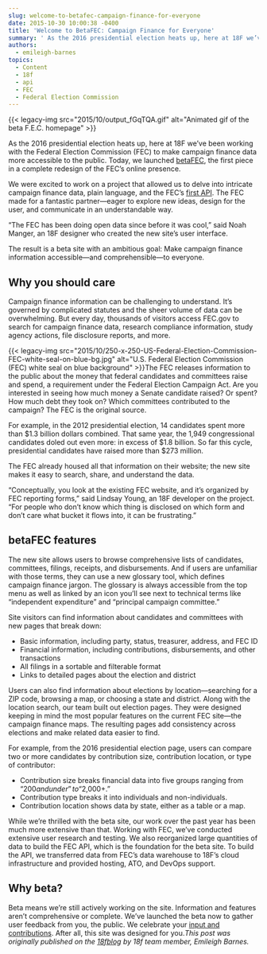 ```yaml
---
slug: welcome-to-betafec-campaign-finance-for-everyone
date: 2015-10-30 10:00:38 -0400
title: 'Welcome to BetaFEC: Campaign Finance for Everyone'
summary: ' As the 2016 presidential election heats up, here at 18F we’ve been working with the Federal Election Commission (FEC) to make campaign finance data more accessible to the public. Today, we launched betaFEC, the first piece in a complete redesign of the FEC’s online'
authors:
  - emileigh-barnes
topics:
  - Content
  - 18f
  - api
  - FEC
  - Federal Election Commission
---
```


{{< legacy-img src="2015/10/output_fGqTQA.gif" alt="Animated gif of the beta F.E.C. homepage" >}}

As the 2016 presidential election heats up, here at 18F we’ve been working with the Federal Election Commission (FEC) to make campaign finance data more accessible to the public. Today, we launched [betaFEC](https://beta.fec.gov/), the first piece in a complete redesign of the FEC’s online presence.

We were excited to work on a project that allowed us to delve into intricate campaign finance data, plain language, and the FEC’s [first API](https://18f.gsa.gov/2015/07/08/openfec-api/). The FEC made for a fantastic partner—eager to explore new ideas, design for the user, and communicate in an understandable way.

“The FEC has been doing open data since before it was cool,” said Noah Manger, an 18F designer who created the new site’s user interface.

The result is a beta site with an ambitious goal: Make campaign finance information accessible—and comprehensible—to everyone.

## Why you should care

Campaign finance information can be challenging to understand. It’s governed by complicated statutes and the sheer volume of data can be overwhelming. But every day, thousands of visitors access FEC.gov to search for campaign finance data, research compliance information, study agency actions, file disclosure reports, and more.

{{< legacy-img src="2015/10/250-x-250-US-Federal-Election-Commission-FEC-white-seal-on-blue-bg.jpg" alt="U.S. Federal Election Commission (FEC) white seal on blue background" >}}The FEC releases information to the public about the money that federal candidates and committees raise and spend, a requirement under the Federal Election Campaign Act. Are you interested in seeing how much money a Senate candidate raised? Or spent? How much debt they took on? Which committees contributed to the campaign? The FEC is the original source.

For example, in the 2012 presidential election, 14 candidates spent more than $1.3 billion dollars combined. That same year, the 1,949 congressional candidates doled out even more: in excess of $1.8 billion. So far this cycle, presidential candidates have raised more than $273 million.

The FEC already housed all that information on their website; the new site makes it easy to search, share, and understand the data.

“Conceptually, you look at the existing FEC website, and it’s organized by FEC reporting forms,” said Lindsay Young, an 18F developer on the project. “For people who don’t know which thing is disclosed on which form and don’t care what bucket it flows into, it can be frustrating.”

## betaFEC features

The new site allows users to browse comprehensive lists of candidates, committees, filings, receipts, and disbursements. And if users are unfamiliar with those terms, they can use a new glossary tool, which defines campaign finance jargon. The glossary is always accessible from the top menu as well as linked by an icon you’ll see next to technical terms like “independent expenditure” and “principal campaign committee.”

Site visitors can find information about candidates and committees with new pages that break down:

  * Basic information, including party, status, treasurer, address, and FEC ID
  * Financial information, including contributions, disbursements, and other transactions
  * All filings in a sortable and filterable format
  * Links to detailed pages about the election and district

Users can also find information about elections by location—searching for a ZIP code, browsing a map, or choosing a state and district. Along with the location search, our team built out election pages. They were designed keeping in mind the most popular features on the current FEC site—the campaign finance maps. The resulting pages add consistency across elections and make related data easier to find.

For example, from the 2016 presidential election page, users can compare two or more candidates by contribution size, contribution location, or type of contributor:

  * Contribution size breaks financial data into five groups ranging from “$200 and under” to “$2,000+.”
  * Contribution type breaks it into individuals and non-individuals.
  * Contribution location shows data by state, either as a table or a map.

While we’re thrilled with the beta site, our work over the past year has been much more extensive than that. Working with FEC, we’ve conducted extensive user research and testing. We also reorganized large quantities of data to build the FEC API, which is the foundation for the beta site. To build the API, we transferred data from FEC’s data warehouse to 18F’s cloud infrastructure and provided hosting, ATO, and DevOps support.

## Why beta?

Beta means we’re still actively working on the site. Information and features aren’t comprehensive or complete. We’ve launched the beta now to gather user feedback from you, the public. We celebrate your [input and contributions](https://github.com/18F/FEC). After all, this site was designed for you._This post was originally published on the [18fblog](https://18f.gsa.gov/2015/10/29/welcome-to-betafec/) by 18f team member, Emileigh Barnes._